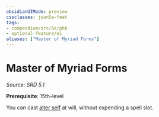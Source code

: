 ```yaml
---
obsidianUIMode: preview
cssclasses: json5e-feat
tags:
- compendium/src/5e/phb
- optional-feature/ei
aliases: ["Master of Myriad Forms"]
---
```

# Master of Myriad Forms
*Source: SRD 5.1*  

**Prerequisite**: 15th-level

You can cast [alter self](compendium/spells/alter-self.md) at will, without expending a spell slot.